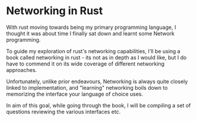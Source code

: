 # Networking in Rust
With rust moving towards being my primary programming language, I thought it was about
time I finally sat down and learnt some Network programming.

To guide my exploration of rust's networking capabilities, I'll be using a book called networking in rust - its not as in depth as I would like, but I do have to commend it on its wide coverage of different networking approaches.

Unfortunately, unlike prior endeavours, Networking is always quite closely linked to implementation, and "learning" networking boils down to memorizing the interface your language of choice uses.


In aim of this goal, while going through the book, I will be compiling a set of questions reviewing the various interfaces etc.

